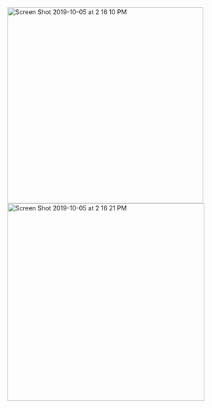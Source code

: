 <img width="443" alt="Screen Shot 2019-10-05 at 2 16 10 PM" src="https://user-images.githubusercontent.com/35706354/66260345-d52c7e00-e77a-11e9-8b3b-f2278016d22e.png">
<img width="446" alt="Screen Shot 2019-10-05 at 2 16 21 PM" src="https://user-images.githubusercontent.com/35706354/66260347-d52c7e00-e77a-11e9-8ec4-42e5974a263b.png">
